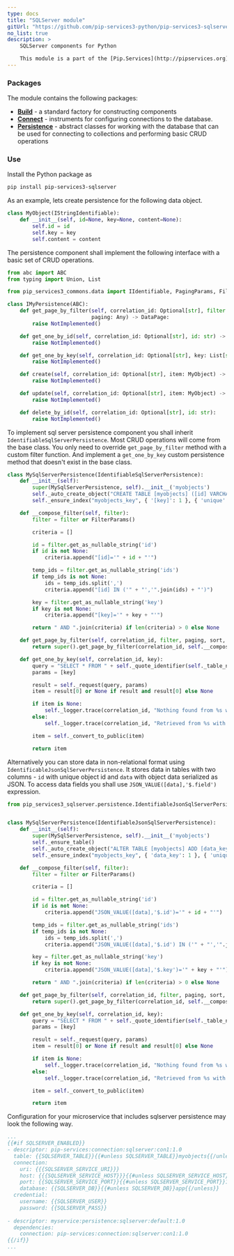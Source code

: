 ```yaml
---
type: docs
title: "SQLServer module"
gitUrl: "https://github.com/pip-services3-python/pip-services3-sqlserver-python"
no_list: true
description: > 
    SQLServer components for Python

    This module is a part of the [Pip.Services](http://pipservices.org) polyglot microservices toolkit.
---
```


### Packages

The module contains the following packages:
- [**Build**](build) - a standard factory for constructing components
- [**Connect**](connect) - instruments for configuring connections to the database.
- [**Persistence**](persistence) - abstract classes for working with the database that can be used for connecting to collections and performing basic CRUD operations


### Use

Install the Python package as
```bash
pip install pip-services3-sqlserver
```

As an example, lets create persistence for the following data object.

```python
class MyObject(IStringIdentifiable):
    def __init__(self, id=None, key=None, content=None):
        self.id = id
        self.key = key
        self.content = content
```

The persistence component shall implement the following interface with a basic set of CRUD operations.

```python
from abc import ABC
from typing import Union, List

from pip_services3_commons.data import IIdentifiable, PagingParams, FilterParams, DataPage

class IMyPersistence(ABC):
    def get_page_by_filter(self, correlation_id: Optional[str], filter: Any,
                           paging: Any) -> DataPage:
        raise NotImplemented()

    def get_one_by_id(self, correlation_id: Optional[str], id: str) -> MyObject:
        raise NotImplemented()

    def get_one_by_key(self, correlation_id: Optional[str], key: List[str]) -> MyObject:
        raise NotImplemented()

    def create(self, correlation_id: Optional[str], item: MyObject) -> MyObject:
        raise NotImplemented()

    def update(self, correlation_id: Optional[str], item: MyObject) -> MyObject:
        raise NotImplemented()

    def delete_by_id(self, correlation_id: Optional[str], id: str):
        raise NotImplemented()
```

To implement sql server persistence component you shall inherit `IdentifiableSqlServerPersistence`. 
Most CRUD operations will come from the base class. You only need to override `get_page_by_filter` method with a custom filter function.
And implement a `get_one_by_key` custom persistence method that doesn't exist in the base class.

```python
class MySqlServerPersistence(IdentifiableSqlServerPersistence):
    def __init__(self):
        super(MySqlServerPersistence, self).__init__('myobjects')
        self._auto_create_object("CREATE TABLE [myobjects] ([id] VARCHAR(32) PRIMARY KEY, [key] VARCHAR(50), [value] NVARCHAR(255)")
        self._ensure_index("myobjects_key", { '[key]': 1 }, { 'unique': True })

    def __compose_filter(self, filter):
        filter = filter or FilterParams()

        criteria = []

        id = filter.get_as_nullable_string('id')
        if id is not None:
            criteria.append("[id]='" + id + "'")

        temp_ids = filter.get_as_nullable_string('ids')
        if temp_ids is not None:
            ids = temp_ids.split(',')
            criteria.append("[id] IN ('" + "','".join(ids) + "')")

        key = filter.get_as_nullable_string('key')
        if key is not None:
            criteria.append("[key]='" + key + "'")

        return " AND ".join(criteria) if len(criteria) > 0 else None

    def get_page_by_filter(self, correlation_id, filter, paging, sort, select):
        return super().get_page_by_filter(correlation_id, self.__compose_filter(filter), paging, 'id', None)

    def get_one_by_key(self, correlation_id, key):
        query = "SELECT * FROM " + self._quote_identifier(self._table_name) + " WHERE [key]=?"
        params = [key]

        result = self._request(query, params)
        item = result[0] or None if result and result[0] else None

        if item is None:
            self._logger.trace(correlation_id, "Nothing found from %s with key = %s", self._table_name, key)
        else:
            self._logger.trace(correlation_id, "Retrieved from %s with key = %s", self._table_name, key)

        item = self._convert_to_public(item)

        return item
```

Alternatively you can store data in non-relational format using `IdentificableJsonSqlServerPersistence`.
It stores data in tables with two columns - `id` with unique object id and `data` with object data serialized as JSON.
To access data fields you shall use `JSON_VALUE([data],'$.field')` expression.

```python
from pip_services3_sqlserver.persistence.IdentifiableJsonSqlServerPersistence import IdentifiableJsonSqlServerPersistence


class MySqlServerPersistence(IdentifiableJsonSqlServerPersistence):
    def __init__(self):
        super(MySqlServerPersistence, self).__init__('myobjects')
        self._ensure_table()
        self._auto_create_object("ALTER TABLE [myobjects] ADD [data_key] AS JSON_VALUE([data],'$.key')")
        self._ensure_index("myobjects_key", { 'data_key': 1 }, { 'unique': True })

    def __compose_filter(self, filter):
        filter = filter or FilterParams()

        criteria = []

        id = filter.get_as_nullable_string('id')
        if id is not None:
            criteria.append("JSON_VALUE([data],'$.id')='" + id + "'")

        temp_ids = filter.get_as_nullable_string('ids')
        if temp_ids is not None:
            ids = temp_ids.split(',')
            criteria.append("JSON_VALUE([data],'$.id') IN ('" + "','".join(ids) + "')")

        key = filter.get_as_nullable_string('key')
        if key is not None:
            criteria.append("JSON_VALUE([data],'$.key')='" + key + "'")

        return " AND ".join(criteria) if len(criteria) > 0 else None

    def get_page_by_filter(self, correlation_id, filter, paging, sort, select):
        return super().get_page_by_filter(correlation_id, self.__compose_filter(filter), paging, 'id', None)

    def get_one_by_key(self, correlation_id, key):
        query = "SELECT * FROM " + self._quote_identifier(self._table_name) + " WHERE JSON_VALUE([data],'$.key')=?"
        params = [key]

        result = self._request(query, params)
        item = result[0] or None if result and result[0] else None

        if item is None:
            self._logger.trace(correlation_id, "Nothing found from %s with key = %s", self._table_name, key)
        else:
            self._logger.trace(correlation_id, "Retrieved from %s with key = %s", self._table_name, key)

        item = self._convert_to_public(item)

        return item
```

Configuration for your microservice that includes sqlserver persistence may look the following way.

```yaml
...
{{#if SQLSERVER_ENABLED}}
- descriptor: pip-services:connection:sqlserver:con1:1.0
  table: {{SQLSERVER_TABLE}}{{#unless SQLSERVER_TABLE}}myobjects{{/unless}}
  connection:
    uri: {{{SQLSERVER_SERVICE_URI}}}
    host: {{{SQLSERVER_SERVICE_HOST}}}{{#unless SQLSERVER_SERVICE_HOST}}localhost{{/unless}}
    port: {{SQLSERVER_SERVICE_PORT}}{{#unless SQLSERVER_SERVICE_PORT}}1433{{/unless}}
    database: {{SQLSERVER_DB}}{{#unless SQLSERVER_DB}}app{{/unless}}
  credential:
    username: {{SQLSERVER_USER}}
    password: {{SQLSERVER_PASS}}
    
- descriptor: myservice:persistence:sqlserver:default:1.0
  dependencies:
    connection: pip-services:connection:sqlserver:con1:1.0
{{/if}}
...
```
